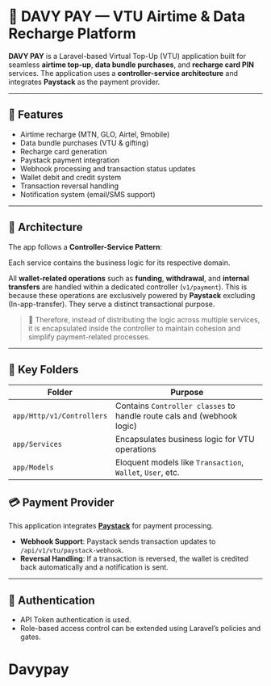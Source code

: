 # 📱 DAVY PAY — VTU Airtime & Data Recharge Platform

**DAVY PAY** is a Laravel-based Virtual Top-Up (VTU) application built for seamless **airtime top-up**, **data bundle purchases**, and **recharge card PIN** services. The application uses a **controller-service architecture** and integrates **Paystack** as the payment provider.

---

## 🚀 Features

- Airtime recharge (MTN, GLO, Airtel, 9mobile)
- Data bundle purchases (VTU & gifting)
- Recharge card generation
- Paystack payment integration
- Webhook processing and transaction status updates
- Wallet debit and credit system
- Transaction reversal handling
- Notification system (email/SMS support)

---

## 🧱 Architecture

The app follows a **Controller-Service Pattern**:


Each service contains the business logic for its respective domain.

All **wallet-related operations** such as **funding**, **withdrawal**, and **internal transfers** are handled within a dedicated controller (`v1/payment`). This is because these operations are exclusively powered by **Paystack**  excluding (In-app-transfer). They  serve a distinct transactional purpose.

> 🧾 Therefore, instead of distributing the logic across multiple services, it is encapsulated inside the controller to maintain cohesion and simplify payment-related processes.

---

## 📂 Key Folders

| Folder                | Purpose                                                                  |
|----------------------|--------------------------------------------------------------------------|
| `app/Http/v1/Controllers` | Contains `Controller classes` to handle   route cals and (webhook logic) |
| `app/Services`        | Encapsulates business logic for VTU operations                           |
| `app/Models`          | Eloquent models like `Transaction`, `Wallet`, `User`, etc.               |



## 💳 Payment Provider

This application integrates **[Paystack](https://paystack.com/)** for payment processing.

- **Webhook Support**: Paystack sends transaction updates to `/api/v1/vtu/paystack-webhook`.
- **Reversal Handling**: If a transaction is reversed, the wallet is credited back automatically and a notification is sent.

---

## 🔐 Authentication

- API Token authentication is used.
- Role-based access control can be extended using Laravel’s policies and gates.


# Davypay
